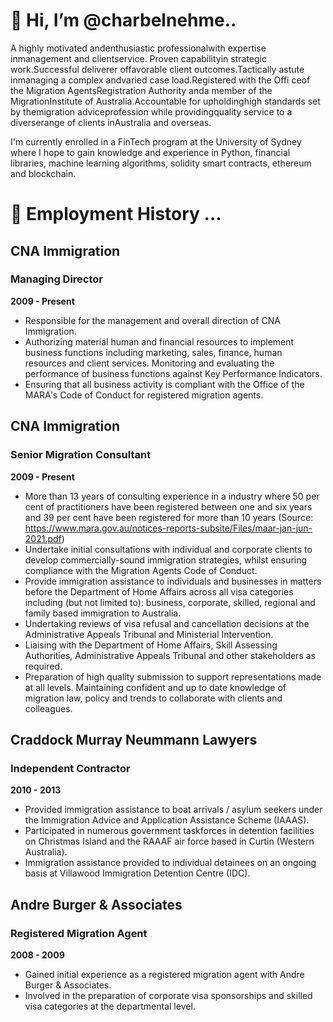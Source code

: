 # 👋 Hi, I’m @charbelnehme..

A highly motivated andenthusiastic professionalwith expertise inmanagement and clientservice. Proven capabilityin strategic work.Successful deliverer offavorable client outcomes.Tactically astute inmanaging a complex andvaried case load.Registered with the Offi ceof the Migration AgentsRegistration Authority anda member of the MigrationInstitute of Australia.Accountable for upholdinghigh standards set by themigration adviceprofession while providingquality service to a diverserange of clients inAustralia and overseas.

I'm currently enrolled in a FinTech program at the University of Sydney where I hope to gain knowledge and experience in Python, financial libraries, machine learning algorithms, solidity smart contracts, ethereum and blockchain. 
# 💞️ Employment History ...

## CNA Immigration 
### Managing Director 
**2009 - Present**
* Responsible for the management and overall direction of CNA Immigration. 
* Authorizing material human and financial resources to implement business functions including marketing, sales, finance, human resources and client services. Monitoring and evaluating the performance of business functions against Key Performance Indicators. 
* Ensuring that all business activity is compliant with the Office of the MARA's Code of Conduct for registered migration agents.

## CNA Immigration
### Senior Migration Consultant 
**2009 - Present**

* More than 13 years of consulting experience in a industry where 50 per cent of practitioners have been registered between one and six years and 39 per cent have been registered for more than 10 years (Source:  https://www.mara.gov.au/notices-reports-subsite/Files/maar-jan-jun-2021.pdf) 
* Undertake initial consultations with individual and corporate clients to develop commercially-sound immigration strategies, whilst ensuring compliance with the Migration Agents Code of Conduct. 
* Provide immigration assistance to individuals and businesses in matters before the Department of Home Affairs across all visa categories including (but not limited to): business, corporate, skilled, regional and family based immigration to Australia. 
* Undertaking reviews of visa refusal and cancellation decisions at the Administrative Appeals Tribunal and Ministerial Intervention. 
* Liaising with the Department of Home Affairs, Skill Assessing Authorities, Administrative Appeals Tribunal and other stakeholders as required. 
* Preparation of high quality submission to support representations made at all levels.
Maintaining confident and up to date knowledge of migration law, policy and trends to collaborate with clients and colleagues. 
## Craddock Murray Neummann Lawyers
### Independent Contractor 
**2010 - 2013**
* Provided immigration assistance to boat arrivals / asylum seekers under the Immigration Advice and Application Assistance Scheme (IAAAS). 
* Participated in numerous government taskforces in detention facilities on Christmas Island and the RAAAF air force based in Curtin (Western Australia).
* Immigration assistance provided to individual detainees on an ongoing basis at Villawood Immigration Detention Centre (IDC). 

## Andre Burger & Associates 
### Registered Migration Agent 
**2008 - 2009**
* Gained initial experience as a registered migration agent with Andre Burger & Associates. 
* Involved in the preparation of corporate visa sponsorships and skilled visa categories at the departmental level.

<!---
charbelnehme/charbelnehme is a ✨ special ✨ repository because its `README.md` (this file) appears on your GitHub profile.
You can click the Preview link to take a look at your changes.
--->
